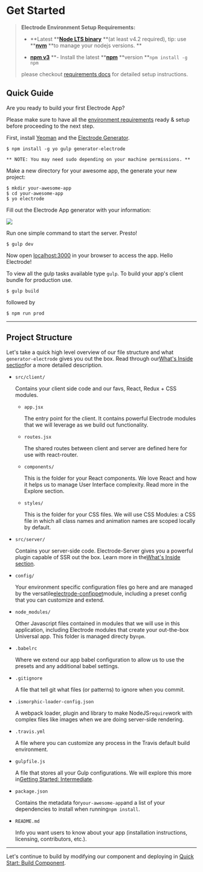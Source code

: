 # Get Started

> **Electrode Environment Setup Requirements:**
>
> * **Latest **[**Node LTS binary**](https://nodejs.org/en/) **\(at least v4.2 required\), tip: use **[**nvm**](https://github.com/creationix/nvm) **to manage your nodejs versions. **
>
> * [**npm v3**](https://github.com/npm/npm/releases/tag/v3.0.0) **- Install the latest **[**npm**](https://www.npmjs.com/) **version **`npm install -g npm`
>
> please checkout [requirements docs](http://www.electrode.io/docs/requirements.html) for detailed setup instructions.

## Quick Guide

Are you ready to build your first Electrode App?

Please make sure to have all the [environment requirements](http://www.electrode.io/docs/requirements.html) ready & setup before proceeding to the next step.

First, install [Yeoman](http://yeoman.io/) and the [Electrode Generator](https://github.com/electrode-io/electrode#yeoman-generator).

```
$ npm install -g yo gulp generator-electrode

** NOTE: You may need sudo depending on your machine permissions. **
```

Make a new directory for your awesome app, the generate your new project:

```
$ mkdir your-awesome-app
$ cd your-awesome-app
$ yo electrode
```

Fill out the Electrode App generator with your information:

![](http://www.electrode.io/img/generator-application.png)

Run one simple command to start the server. Presto!

```
$ gulp dev
```

Now open [localhost:3000](http://localhost:3000/) in your browser to access the app. Hello Electrode!

To view all the gulp tasks available type `gulp`. To build your app's client bundle for production use.

```
$ gulp build
```

followed by

```
$ npm run prod
```

---

## Project Structure

Let's take a quick high level overview of our file structure and what `generator-electrode` gives you out the box. Read through our[What's Inside section](http://www.electrode.io/docs/whats_inside.html)for a more detailed description.

* `src/client/`

  Contains your client side code and our favs, React, Redux + CSS modules.

  * `app.jsx`

    The entry point for the client. It contains powerful Electrode modules that we will leverage as we build out functionality.

  * `routes.jsx`

    The shared routes between client and server are defined here for use with react-router.

  * `components/`

    This is the folder for your React components. We love React and how it helps us to manage User Interface complexity. Read more in the Explore section.

  * `styles/`

    This is the folder for your CSS files. We will use CSS Modules: a CSS file in which all class names and animation names are scoped locally by default.

* `src/server/`

  Contains your server-side code. Electrode-Server gives you a powerful plugin capable of SSR out the box. Learn more in the[What's Inside section](http://www.electrode.io/docs/whats_inside.html).

* `config/`

  Your environment specific configuration files go here and are managed by the versatile[electrode-confippet](http://www.electrode.io/docs/confippet.html)module, including a preset config that you can customize and extend.

* `node_modules/`

  Other Javascript files contained in modules that we will use in this application, including Electrode modules that create your out-the-box Universal app. This folder is managed directy by`npm`.

* `.babelrc`

  Where we extend our app babel configuration to allow us to use the presets and any additional babel settings.

* `.gitignore`

  A file that tell git what files \(or patterns\) to ignore when you commit.

* `.ismorphic-loader-config.json`

  A webpack loader, plugin and library to make NodeJS`require`work with complex files like images when we are doing server-side rendering.

* `.travis.yml`

  A file where you can customize any process in the Travis default build environment.

* `gulpfile.js`

  A file that stores all your Gulp configurations. We will explore this more in[Getting Started: Intermediate](http://www.electrode.io/docs/create_reusable_component.html).

* `package.json`

  Contains the metadata for`your-awesome-app`and a list of your dependencies to install when running`npm install`.

* `README.md`

  Info you want users to know about your app \(installation instructions, licensing, contributors, etc.\).

---

Let's continue to build by modifying our component and deploying in [Quick Start: Build Component](http://www.electrode.io/docs/build_component.html).

